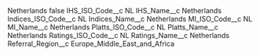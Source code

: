 <?xml version="1.0" encoding="UTF-8"?>
<CustomMetadata xmlns="http://soap.sforce.com/2006/04/metadata" xmlns:xsi="http://www.w3.org/2001/XMLSchema-instance" xmlns:xsd="http://www.w3.org/2001/XMLSchema">
    <label>Netherlands</label>
    <protected>false</protected>
    <values>
        <field>IHS_ISO_Code__c</field>
        <value xsi:type="xsd:string">NL</value>
    </values>
    <values>
        <field>IHS_Name__c</field>
        <value xsi:type="xsd:string">Netherlands</value>
    </values>
    <values>
        <field>Indices_ISO_Code__c</field>
        <value xsi:type="xsd:string">NL</value>
    </values>
    <values>
        <field>Indices_Name__c</field>
        <value xsi:type="xsd:string">Netherlands</value>
    </values>
    <values>
        <field>MI_ISO_Code__c</field>
        <value xsi:type="xsd:string">NL</value>
    </values>
    <values>
        <field>MI_Name__c</field>
        <value xsi:type="xsd:string">Netherlands</value>
    </values>
    <values>
        <field>Platts_ISO_Code__c</field>
        <value xsi:type="xsd:string">NL</value>
    </values>
    <values>
        <field>Platts_Name__c</field>
        <value xsi:type="xsd:string">Netherlands</value>
    </values>
    <values>
        <field>Ratings_ISO_Code__c</field>
        <value xsi:type="xsd:string">NL</value>
    </values>
    <values>
        <field>Ratings_Name__c</field>
        <value xsi:type="xsd:string">Netherlands</value>
    </values>
    <values>
        <field>Referral_Region__c</field>
        <value xsi:type="xsd:string">Europe_Middle_East_and_Africa</value>
    </values>
</CustomMetadata>
